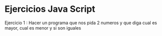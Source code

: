 # Ejercicios Java Script

Ejercicio 1 : 
Hacer un programa que nos pida 2 numeros y que diga cual es mayor, cual es menor y si son iguales

